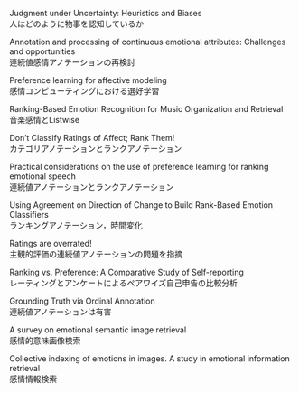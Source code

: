 Judgment under Uncertainty: Heuristics and Biases  
人はどのように物事を認知しているか  

Annotation and processing of continuous emotional attributes: Challenges and opportunities  
連続値感情アノテーションの再検討  

Preference learning for affective modeling  
感情コンピューティングにおける選好学習

Ranking-Based Emotion Recognition for Music Organization and Retrieval    
音楽感情とListwise  

Don’t Classify Ratings of Affect; Rank Them!  
カテゴリアノテーションとランクアノテーション  

Practical considerations on the use of preference learning for ranking emotional speech  
連続値アノテーションとランクアノテーション

Using Agreement on Direction of Change to Build Rank-Based Emotion Classifiers  
ランキングアノテーション，時間変化

Ratings are overrated!  
主観的評価の連続値アノテーションの問題を指摘  

Ranking vs. Preference: A Comparative Study of Self-reporting  
レーティングとアンケートによるペアワイズ自己申告の比較分析  

Grounding Truth via Ordinal Annotation  
連続値アノテーションは有害  

A survey on emotional semantic image retrieval  
感情的意味画像検索  

Collective indexing of emotions in images. A study in emotional information retrieval  
感情情報検索  


